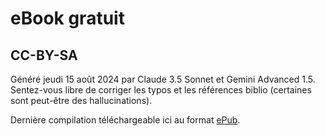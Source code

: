 # eBook gratuit
## CC-BY-SA

Généré jeudi 15 août 2024 par Claude 3.5 Sonnet et Gemini Advanced 1.5.
Sentez-vous libre de corriger les typos et les références biblio (certaines sont peut-être des hallucinations).

Dernière compilation téléchargeable ici au format [ePub](https://chamblandes.education/hack-ton-cerveau.epub).
